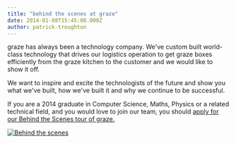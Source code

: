 ```yaml
---
title: "behind the scenes at graze"
date: 2014-01-08T15:45:00.000Z
author: patrick-troughton
---
```


graze has always been a technology company. We've custom built world-class technology that drives our logistics operation to get graze boxes efficiently from the graze kitchen to the customer and we would like to show it off.

We want to inspire and excite the technologists of the future and show you what we've built, how we've built it and why we continue to be successful.

If you are a 2014 graduate in Computer Science, Maths, Physics or a related technical field, and you would love to join our team, you should [apply for our Behind the Scenes tour of graze.](http://www.graze.com/behind-the-scenes)

[![Behind the scenes](https://cdn.graze.com/static/1389201021/images/graze/en/jobs/openDayBanner.jpg "Behind the scenes")](http://www.graze.com/behind-the-scenes)

